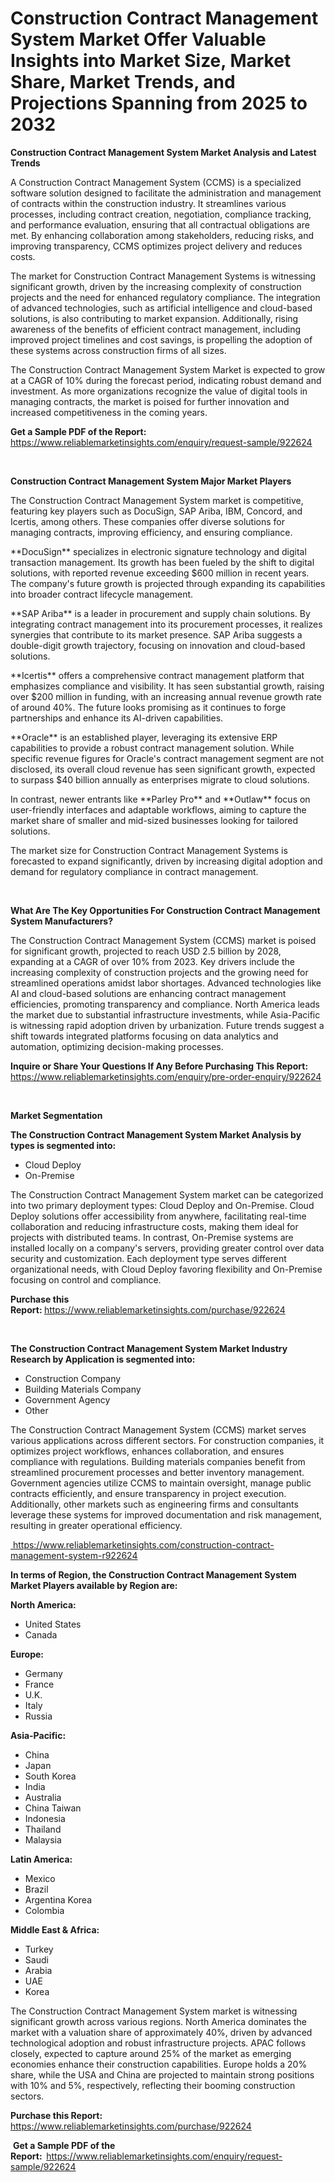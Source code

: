 <p><h1>Construction Contract Management System Market Offer Valuable Insights into Market Size, Market Share, Market Trends, and Projections Spanning from 2025 to 2032</h1></p><p><strong>Construction Contract Management System Market Analysis and Latest Trends</strong></p>
<p><p>A Construction Contract Management System (CCMS) is a specialized software solution designed to facilitate the administration and management of contracts within the construction industry. It streamlines various processes, including contract creation, negotiation, compliance tracking, and performance evaluation, ensuring that all contractual obligations are met. By enhancing collaboration among stakeholders, reducing risks, and improving transparency, CCMS optimizes project delivery and reduces costs.</p><p>The market for Construction Contract Management Systems is witnessing significant growth, driven by the increasing complexity of construction projects and the need for enhanced regulatory compliance. The integration of advanced technologies, such as artificial intelligence and cloud-based solutions, is also contributing to market expansion. Additionally, rising awareness of the benefits of efficient contract management, including improved project timelines and cost savings, is propelling the adoption of these systems across construction firms of all sizes.</p><p>The Construction Contract Management System Market is expected to grow at a CAGR of 10% during the forecast period, indicating robust demand and investment. As more organizations recognize the value of digital tools in managing contracts, the market is poised for further innovation and increased competitiveness in the coming years.</p></p>
<p><strong>Get a Sample PDF of the Report:&nbsp;</strong> <a href="https://www.reliablemarketinsights.com/enquiry/request-sample/922624?utm_campaign=2241&utm_medium=2&utm_source=Github&utm_content=ia&utm_term=18042025&utm_id=construction-contract-management-system">https://www.reliablemarketinsights.com/enquiry/request-sample/922624</a></p>
<p>&nbsp;</p>
<p><strong>Construction Contract Management System Major Market Players</strong></p>
<p><p>The Construction Contract Management System market is competitive, featuring key players such as DocuSign, SAP Ariba, IBM, Concord, and Icertis, among others. These companies offer diverse solutions for managing contracts, improving efficiency, and ensuring compliance.</p><p>**DocuSign** specializes in electronic signature technology and digital transaction management. Its growth has been fueled by the shift to digital solutions, with reported revenue exceeding $600 million in recent years. The company's future growth is projected through expanding its capabilities into broader contract lifecycle management.</p><p>**SAP Ariba** is a leader in procurement and supply chain solutions. By integrating contract management into its procurement processes, it realizes synergies that contribute to its market presence. SAP Ariba suggests a double-digit growth trajectory, focusing on innovation and cloud-based solutions.</p><p>**Icertis** offers a comprehensive contract management platform that emphasizes compliance and visibility. It has seen substantial growth, raising over $200 million in funding, with an increasing annual revenue growth rate of around 40%. The future looks promising as it continues to forge partnerships and enhance its AI-driven capabilities.</p><p>**Oracle** is an established player, leveraging its extensive ERP capabilities to provide a robust contract management solution. While specific revenue figures for Oracle's contract management segment are not disclosed, its overall cloud revenue has seen significant growth, expected to surpass $40 billion annually as enterprises migrate to cloud solutions.</p><p>In contrast, newer entrants like **Parley Pro** and **Outlaw** focus on user-friendly interfaces and adaptable workflows, aiming to capture the market share of smaller and mid-sized businesses looking for tailored solutions.</p><p>The market size for Construction Contract Management Systems is forecasted to expand significantly, driven by increasing digital adoption and demand for regulatory compliance in contract management.</p></p>
<p>&nbsp;</p>
<p><strong>What Are The Key Opportunities For Construction Contract Management System Manufacturers?</strong></p>
<p><p>The Construction Contract Management System (CCMS) market is poised for significant growth, projected to reach USD 2.5 billion by 2028, expanding at a CAGR of over 10% from 2023. Key drivers include the increasing complexity of construction projects and the growing need for streamlined operations amidst labor shortages. Advanced technologies like AI and cloud-based solutions are enhancing contract management efficiencies, promoting transparency and compliance. North America leads the market due to substantial infrastructure investments, while Asia-Pacific is witnessing rapid adoption driven by urbanization. Future trends suggest a shift towards integrated platforms focusing on data analytics and automation, optimizing decision-making processes.</p></p>
<p><strong>Inquire or Share Your Questions If Any Before Purchasing This Report:</strong> <a href="https://www.reliablemarketinsights.com/enquiry/pre-order-enquiry/922624?utm_campaign=2241&utm_medium=2&utm_source=Github&utm_content=ia&utm_term=18042025&utm_id=construction-contract-management-system">https://www.reliablemarketinsights.com/enquiry/pre-order-enquiry/922624</a></p>
<p>&nbsp;</p>
<p><strong>Market Segmentation</strong></p>
<p><strong>The Construction Contract Management System Market Analysis by types is segmented into:</strong></p>
<p><ul><li>Cloud Deploy</li><li>On-Premise</li></ul></p>
<p><p>The Construction Contract Management System market can be categorized into two primary deployment types: Cloud Deploy and On-Premise. Cloud Deploy solutions offer accessibility from anywhere, facilitating real-time collaboration and reducing infrastructure costs, making them ideal for projects with distributed teams. In contrast, On-Premise systems are installed locally on a company's servers, providing greater control over data security and customization. Each deployment type serves different organizational needs, with Cloud Deploy favoring flexibility and On-Premise focusing on control and compliance.</p></p>
<p><strong>Purchase this Report:&nbsp;</strong><a href="https://www.reliablemarketinsights.com/purchase/922624?utm_campaign=2241&utm_medium=2&utm_source=Github&utm_content=ia&utm_term=18042025&utm_id=construction-contract-management-system">https://www.reliablemarketinsights.com/purchase/922624</a></p>
<p>&nbsp;</p>
<p><strong>The Construction Contract Management System Market Industry Research by Application is segmented into:</strong></p>
<p><ul><li>Construction Company</li><li>Building Materials Company</li><li>Government Agency</li><li>Other</li></ul></p>
<p><p>The Construction Contract Management System (CCMS) market serves various applications across different sectors. For construction companies, it optimizes project workflows, enhances collaboration, and ensures compliance with regulations. Building materials companies benefit from streamlined procurement processes and better inventory management. Government agencies utilize CCMS to maintain oversight, manage public contracts efficiently, and ensure transparency in project execution. Additionally, other markets such as engineering firms and consultants leverage these systems for improved documentation and risk management, resulting in greater operational efficiency.</p></p>
<p><a href="https://www.reliablemarketinsights.com/construction-contract-management-system-r922624?utm_campaign=2241&utm_medium=2&utm_source=Github&utm_content=ia&utm_term=18042025&utm_id=construction-contract-management-system">&nbsp;https://www.reliablemarketinsights.com/construction-contract-management-system-r922624</a></p>
<p><strong>In terms of Region, the Construction Contract Management System Market Players available by Region are:</strong></p>
<p>
    <p> <strong> North America: </strong>
        <ul>
            <li>United States</li>
            <li>Canada</li>
        </ul>
        </p> 
    <p> <strong> Europe: </strong>
        <ul>
            <li>Germany</li>
            <li>France</li>
            <li>U.K.</li>
            <li>Italy</li>
            <li>Russia</li>
        </ul>
        </p> 
    <p> <strong> Asia-Pacific: </strong>
        <ul>
            <li>China</li>
            <li>Japan</li>
            <li>South Korea</li>
            <li>India</li>
            <li>Australia</li>
            <li>China Taiwan</li>
            <li>Indonesia</li>
            <li>Thailand</li>
            <li>Malaysia</li>
        </ul>
        </p> 
    <p> <strong> Latin America: </strong>
        <ul>
            <li>Mexico</li>
            <li>Brazil</li>
            <li>Argentina Korea</li>
            <li>Colombia</li>
        </ul>
        </p> 
    <p> <strong> Middle East & Africa: </strong>
        <ul>
            <li>Turkey</li>
            <li>Saudi</li>
            <li>Arabia</li>
            <li>UAE</li>
            <li>Korea</li>
        </ul>
    </p>
    </p>
<p><p>The Construction Contract Management System market is witnessing significant growth across various regions. North America dominates the market with a valuation share of approximately 40%, driven by advanced technological adoption and robust infrastructure projects. APAC follows closely, expected to capture around 25% of the market as emerging economies enhance their construction capabilities. Europe holds a 20% share, while the USA and China are projected to maintain strong positions with 10% and 5%, respectively, reflecting their booming construction sectors.</p></p>
<p><strong>Purchase this Report: </strong><a href="https://www.reliablemarketinsights.com/purchase/922624?utm_campaign=2241&utm_medium=2&utm_source=Github&utm_content=ia&utm_term=18042025&utm_id=construction-contract-management-system">https://www.reliablemarketinsights.com/purchase/922624</a></p>
<p>&nbsp;<strong>Get a Sample PDF of the Report:&nbsp;&nbsp;</strong><a href="https://www.reliablemarketinsights.com/enquiry/request-sample/922624?utm_campaign=2241&utm_medium=2&utm_source=Github&utm_content=ia&utm_term=18042025&utm_id=construction-contract-management-system">https://www.reliablemarketinsights.com/enquiry/request-sample/922624</a></p>
<p><strong></strong></p>
<p><p></p><p></p><p></p></p>